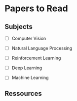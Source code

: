 # Papers to Read

## Subjects

- [ ] Computer Vision
- [ ] Natural Language Processing
- [ ] Reinforcement Learning
- [ ] Deep Learning
- [ ] Machine Learning



## Ressources



